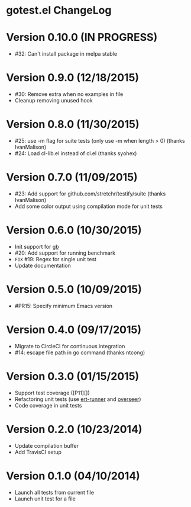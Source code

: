 # gotest.el ChangeLog

# Version 0.10.0 (IN PROGRESS)

- #32: Can't install package in melpa stable

# Version 0.9.0 (12/18/2015)

- #30: Remove extra  when no examples in file
- Cleanup removing unused hook

# Version 0.8.0 (11/30/2015)

- #25: use -m flag for suite tests (only use -m when length > 0) (thanks IvanMalison)
- #24: Load cl-lib.el instead of cl.el (thanks syohex)

# Version 0.7.0 (11/09/2015)

- #23: Add support for github.com/stretchr/testify/suite (thanks IvanMalison)
- Add some color output using compilation mode for unit tests

# Version 0.6.0 (10/30/2015)

- Init support for [gb][]
- #20: Add support for running benchmark
- `FIX` #19: Regex for single unit test
- Update documentation

# Version 0.5.0 (10/09/2015)

- #PR15: Specify minimum Emacs version

# Version 0.4.0 (09/17/2015)

- Migrate to CircleCI for continuous integration
- #14: escape file path in go command (thanks ntcong)

# Version 0.3.0 (01/15/2015)

- Support test coverage ([P11][])
- Refactoring unit tests (use [ert-runner][] and [overseer][])
- Code coverage in unit tests

# Version 0.2.0 (10/23/2014)

- Update compilation buffer
- Add TravisCI setup

# Version 0.1.0 (04/10/2014)

- Launch all tests from current file
- Launch unit test for a file


[ert-runner]: https://github.com/rejeep/ert-runner.el
[overseer]: https://github.com/tonini/overseer.el

[gb]: http://getgb.io/
